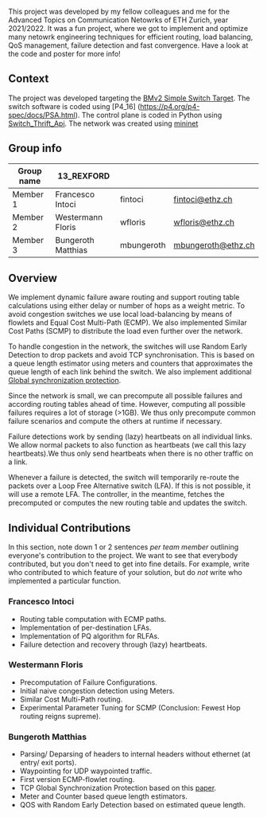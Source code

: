 This project was developed by my fellow colleagues and me for the Advanced Topics on Communication Netowrks of ETH Zurich, year 2021/2022. It was a fun project, where we got to implement and optimize many netowrk engineering techniques for efficient routing, load balancing, QoS management, failure detection and fast convergence.
Have a look at the code and poster for more info! 

## Context
The project was developed targeting the [BMv2 Simple Switch Target](https://github.com/nsg-ethz/p4-learning/wiki/BMv2-Simple-Switch). The switch software is coded using [P4_16] (https://p4.org/p4-spec/docs/PSA.html).
The control plane is coded in Python using [Switch_Thrift_Api](https://nsg-ethz.github.io/p4-utils/p4utils.utils.sswitch_thrift_API.html#p4utils.utils.sswitch_thrift_API.SimpleSwitchThriftAPI).
The network was created using [mininet](http://mininet.org/)


## Group info

| Group name | 13_REXFORD |  |  |
| --- | --- | --- | --- |
| Member 1 | Francesco Intoci  | fintoci | fintoci@ethz.ch |
| Member 2 | Westermann Floris | wfloris | wfloris@ethz.ch |
| Member 3 | Bungeroth Matthias | mbungeroth | mbungeroth@ethz.ch |

## Overview

We implement dynamic failure aware routing and support routing table
calculations using either delay or number of hops as a weight metric.
To avoid congestion switches we use local load-balancing by means of flowlets
and Equal Cost Multi-Path (ECMP).
We also implemented Similar Cost Paths (SCMP) to distribute the load even
further over the network.

To handle congestion in the network, the switches will use Random Early
Detection to drop packets and avoid TCP synchronisation.
This is based on a queue length estimator using meters and counters that
approximates the queue length of each link behind the switch.
We also implement additional
[Global synchronization protection](https://www.researchgate.net/publication/301857331_Global_Synchronization_Protection_for_Bandwidth_Sharing_TCP_Flows_in_High-Speed_Links).


Since the network is small, we can precompute all possible failures and
according routing tables ahead of time.
However, computing all possible failures requires a lot of storage (>1GB).
We thus only precompute common failure scenarios and compute the others at
runtime if necessary.

Failure detections work by sending (lazy) heartbeats on all individual links.
We allow normal packets to also function as heartbeats (we call this lazy
heartbeats).We thus only send heartbeats when there is no other traffic on a
link.

Whenever a failure is detected, the switch will temporarily re-route the packets
over a Loop Free Alternative switch (LFA).
If this is not possible, it will use a remote LFA.
The controller, in the meantime, fetches the precomputed or computes the new
routing table and updates the switch.


## Individual Contributions

In this section, note down 1 or 2 sentences *per team member* outlining everyone's contribution to the project. We want to see that everybody contributed, but you don't need to get into fine details. For example, write who contributed to which feature of your solution, but do *not* write who implemented a particular function. 

### Francesco Intoci
- Routing table computation with ECMP paths.
- Implementation of per-destination LFAs.
- Implementation of PQ algorithm for RLFAs.
- Failure detection and recovery through (lazy) heartbeats.

### Westermann Floris
- Precomputation of Failure Configurations.
- Initial naive congestion detection using Meters.
- Similar Cost Multi-Path routing.
- Experimental Parameter Tuning for SCMP (Conclusion: Fewest Hop routing reigns supreme).

### Bungeroth Matthias

- Parsing/ Deparsing of headers to internal headers without ethernet (at entry/ exit ports).
- Waypointing for UDP waypointed traffic.
- First version ECMP-flowlet routing.
- TCP Global Synchronization Protection based on this [paper](https://www.researchgate.net/publication/301857331_Global_Synchronization_Protection_for_Bandwidth_Sharing_TCP_Flows_in_High-Speed_Links).
- Meter and Counter based queue length estimators.
- QOS with Random Early Detection based on estimated queue length.


